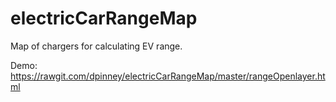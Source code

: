 electricCarRangeMap
===================

Map of chargers for calculating EV range.

Demo: https://rawgit.com/dpinney/electricCarRangeMap/master/rangeOpenlayer.html
